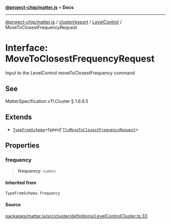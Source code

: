 [**@project-chip/matter.js**](../../../../../README.md) • **Docs**

***

[@project-chip/matter.js](../../../../../modules.md) / [cluster/export](../../../README.md) / [LevelControl](../README.md) / MoveToClosestFrequencyRequest

# Interface: MoveToClosestFrequencyRequest

Input to the LevelControl moveToClosestFrequency command

## See

MatterSpecification.v11.Cluster § 1.6.6.5

## Extends

- [`TypeFromSchema`](../../../../../tlv/export/README.md#typefromschemas)\<*typeof* [`TlvMoveToClosestFrequencyRequest`](../README.md#tlvmovetoclosestfrequencyrequest)\>

## Properties

### frequency

> **frequency**: `number`

#### Inherited from

`TypeFromSchema.frequency`

#### Source

[packages/matter.js/src/cluster/definitions/LevelControlCluster.ts:33](https://github.com/project-chip/matter.js/blob/7a8cbb56b87d4ccf34bec5a9a95ab40a1711324f/packages/matter.js/src/cluster/definitions/LevelControlCluster.ts#L33)
